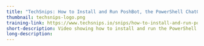 ```yaml
---
title: "TechSnips: How to Install and Run PoshBot, the PowerShell ChatOps Tool"
thumbnail: techsnips-logo.png
training-link: https://www.techsnips.io/snips/how-to-install-and-run-poshbot-the-powershell-chatops-tool
short-description: Video showing how to install and run the PowerShell ChatOps tool PoshBot.
long-description:
---
```

